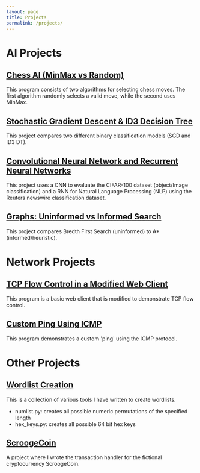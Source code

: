```yaml
---
layout: page
title: Projects
permalink: /projects/
---
```

# AI Projects
## [Chess AI (MinMax vs Random)](https://colab.research.google.com/drive/1jq7Ur6EGqN6bNQ9ytXGtnf4FSGfIpwPD)
This program consists of two algorithms for selecting chess moves. The first algorithm randomly selects a valid move, while the second uses MinMax.

## [Stochastic Gradient Descent & ID3 Decision Tree](https://colab.research.google.com/drive/1Lmte5chcUrgygus6gbrhUu-Oag7Sv7g7?usp=sharing)
This project compares two different binary classification models (SGD and ID3 DT).

## [Convolutional Neural Network and Recurrent Neural Networks](https://colab.research.google.com/drive/1_3ZlE0ayoA8yNihjkYcQNT_eEnIb_zV-?usp=sharing)
This project uses a CNN to evaluate the CIFAR-100 dataset (object/Image classification) and a RNN for Natural Language Processing (NLP) using the Reuters newswire classification dataset.

## [Graphs: Uninformed vs Informed Search](https://colab.research.google.com/drive/1MpsRwayXhSvUhW9MVJX8YctMEGxyIkmb?usp=sharing)
This project compares Bredth First Search (uninformed) to A* (informed/heuristic).

# Network Projects
## [TCP Flow Control in a Modified Web Client](https://github.com/tfrank0651/BasicWebClient)
This program is a basic web client that is modified to demonstrate TCP flow control.

## [Custom Ping Using ICMP](https://github.com/tfrank0651/CustomPing)
This program demonstrates a custom 'ping' using the ICMP protocol.

# Other Projects
## [Wordlist Creation](https://github.com/tfrank0651/Wordlist_Creation)
This is a collection of various tools I have written to create wordlists.
- numlist.py: creates all possible numeric permutations of the specified length
- hex_keys.py: creates all possible 64 bit hex keys

## [ScroogeCoin](https://github.com/tfrank0651/scroogecoin)
A project where I wrote the transaction handler for the fictional cryptocurrency ScroogeCoin.
